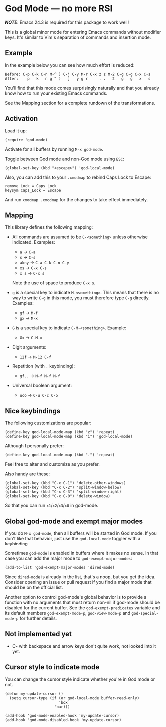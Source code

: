# God Mode — no more RSI

***NOTE***: Emacs 24.3 is required for this package to work well!

This is a global minor mode for entering Emacs commands without
modifier keys. It's similar to Vim's separation of commands and
insertion mode.

## Example

In the example below you can see how much effort is reduced:

    Before: C-p C-k C-n M-^ ) C-j C-y M-r C-x z z M-2 C-g C-g C-x C-s
    After:    p   k   n g ^ )   j   y g r     . .   2   g   g   x   s

You'll find that this mode comes surprisingly naturally and that you
already know how to run your existing Emacs commands.

See the Mapping section for a complete rundown of the transformations.

## Activation

Load it up:

    (require 'god-mode)

Activate for all buffers by running `M-x god-mode`.

Toggle between God mode and non-God mode using `ESC`:

    (global-set-key (kbd "<escape>") 'god-local-mode)

Also, you can add this to your `.xmodmap` to rebind Caps Lock to
Escape:

    remove Lock = Caps_Lock
    keysym Caps_Lock = Escape

And run `xmodmap .xmodmap` for the changes to take effect immediately.

## Mapping

This library defines the following mapping:

* All commands are assumed to be `C-<something>` unless otherwise
   indicated. Examples:

   * `a`    → `C-a`
   * `s`    → `C-s`
   * `akny` → `C-a C-k C-n C-y`
   * `xs`   → `C-x C-s`
   * `x s`  → `C-x s`

   Note the use of space to produce `C-x s`.

* `g` is a special key to indicate `M-<something>`. This means that
   there is no way to write `C-g` in this mode, you must therefore
   type `C-g` directly. Examples:

   * `gf` → `M-f`
   * `gx` → `M-x`

* `G` is a special key to indicate `C-M-<something>`. Example:

   * `Gx` → `C-M-x`

* Digit arguments:

  * `12f` → `M-12 C-f`

* Repetition (with `.` keybinding):

  * `gf..` → `M-f M-f M-f`

* Universal boolean argument:

  * `uco` → `C-u C-c C-o`

## Nice keybindings

The following customizations are popular:

    (define-key god-local-mode-map (kbd "z") 'repeat)
    (define-key god-local-mode-map (kbd "i") 'god-local-mode)

Although I personally prefer:

    (define-key god-local-mode-map (kbd ".") 'repeat)

Feel free to alter and customize as you prefer.

Also handy are these:

    (global-set-key (kbd "C-x C-1") 'delete-other-windows)
    (global-set-key (kbd "C-x C-2") 'split-window-below)
    (global-set-key (kbd "C-x C-3") 'split-window-right)
    (global-set-key (kbd "C-x C-0") 'delete-window)

So that you can run `x1`/`x2`/`x3`/`x0` in god-mode.

## Global god-mode and exempt major modes

If you do `M-x god-mode`, then all buffers will be started in God
mode. If you don't like that behavior, just use the `god-local-mode`
toggler with a keybinding.

Sometimes `god-mode` is enabled in buffers where it makes no sense. In
that case you can add the major mode to `god-exempt-major-modes`:

    (add-to-list 'god-exempt-major-modes 'dired-mode)

Since `dired-mode` is already in the list, that's a noop, but you get
the idea. Consider opening an issue or pull request if you find a
major mode that should be on the official list.

Another option to control god-mode's global behavior is to provide a
function with no arguments that must return non-nil if god-mode should
be disabled for the current buffer. See the `god-exempt-predicates`
variable and its default members `god-exempt-mode-p`,
`god-view-mode-p` and `god-special-mode-p` for further details.

## Not implemented yet

* C- with backspace and arrow keys don't quite work, not looked into
  it yet.

## Cursor style to indicate mode

You can change the cursor style indicate whether you're in God mode or
not.

    (defun my-update-cursor ()
      (setq cursor-type (if (or god-local-mode buffer-read-only)
                            'box
                          'bar)))

    (add-hook 'god-mode-enabled-hook 'my-update-cursor)
    (add-hook 'god-mode-disabled-hook 'my-update-cursor)
